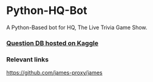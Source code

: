 # Python-HQ-Bot
A Python-Based bot for HQ, The Live Trivia Game Show.

### [Question DB hosted on Kaggle](https://www.kaggle.com/theriley106/hq-trivia-question-database)

### Relevant links

https://github.com/james-proxy/james
